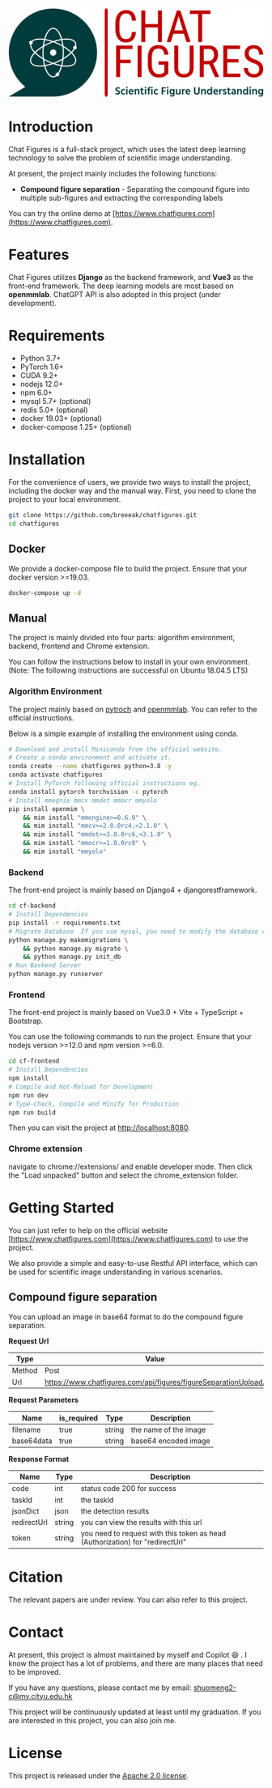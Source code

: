 
<div align="center">
    <a align="center" href="https://www.chatfigures.com" target="_blank">
      <img src=".github/images/chat-figures-logo.png">
    </a>

[//]: # (English | [简体中文]&#40;.github/README_CN.md&#41;)
</div>

# Introduction
Chat Figures is a full-stack project, which uses the latest deep learning technology to solve the problem of scientific image understanding.

At present, the project mainly includes the following functions:
- **Compound figure separation** - Separating the compound figure into multiple sub-figures and extracting the corresponding labels

You can try the online demo at [https://www.chatfigures.com](https://www.chatfigures.com).

# Features
Chat Figures utilizes **Django** as the backend framework, and **Vue3** as the front-end framework. The deep learning models are most based on **openmmlab**. 
ChatGPT API is also adopted in this project (under development).

# Requirements
- Python 3.7+
- PyTorch 1.6+
- CUDA 9.2+
- nodejs 12.0+
- npm 6.0+
- mysql 5.7+ (optional)
- redis 5.0+ (optional)
- docker 19.03+ (optional)
- docker-compose 1.25+ (optional)

# Installation
For the convenience of users, we provide two ways to install the project, including the docker way and the manual way.
First, you need to clone the project to your local environment.
```bash
git clone https://github.com/breeeak/chatfigures.git
cd chatfigures
```

## Docker
We provide a docker-compose file to build the project. Ensure that your docker version >=19.03.
```bash
docker-compose up -d
```
## Manual
The project is mainly divided into four parts: algorithm environment, backend, frontend and Chrome extension.

You can follow the instructions below to install in your own environment. (Note: The following instructions are successful on Ubuntu 18.04.5 LTS)
### Algorithm Environment

The project mainly based on [pytroch](https://pytorch.org/) and [openmmlab](https://github.com/open-mmlab/mmdetection). You can refer to the official instructions. 

Below is a simple example of installing the environment using conda.

```bash
# Download and install Miniconda from the official website.
# Create a conda environment and activate it.
conda create --name chatfigures python=3.8 -y
conda activate chatfigures
# Install PyTorch following official instructions eg.
conda install pytorch torchvision -c pytorch
# Install mmegnie mmcv mmdet mmocr mmyolo
pip install openmim \
    && mim install "mmengine>=0.6.0" \
    && mim install "mmcv>=2.0.0rc4,<2.1.0" \
    && mim install "mmdet>=3.0.0rc6,<3.1.0" \
    && mim install "mmocr>=1.0.0rc0" \
    && mim install "mmyolo"
```
### Backend
The front-end project is mainly based on Django4 + djangorestframework.
```bash
cd cf-backend
# Install Dependencies
pip install -r requirements.txt
# Migrate Database  If you use mysql, you need to modify the database configuration in the settings.py file. 
python manage.py makemigrations \
    && python manage.py migrate \
    && python manage.py init_db 
# Run Backend Server
python manage.py runserver
```

### Frontend

The front-end project is mainly based on Vue3.0 + Vite + TypeScript + Bootstrap.

You can use the following commands to run the project. Ensure that your nodejs version >=12.0 and npm version >=6.0.
```bash
cd cf-frontend
# Install Dependencies
npm install
# Compile and Hot-Reload for Development
npm run dev
# Type-Check, Compile and Minify for Production
npm run build
```
Then you can visit the project at [http://localhost:8080](http://localhost:8080).

### Chrome extension
navigate to chrome://extensions/ and enable developer mode. Then click the "Load unpacked" button and select the chrome_extension folder.


# Getting Started
You can just refer to help on the official website [https://www.chatfigures.com](https://www.chatfigures.com) to use the project.

We also provide a simple and easy-to-use Restful API interface, which can be used for scientific image understanding in various scenarios.
## Compound figure separation

You can upload an image in base64 format to do the compound figure separation.

**Request Url**


| Type   | Value                                                        |
| ------ | ------------------------------------------------------------ |
| Method | Post                                                         |
| Url    | https://www.chatfigures.com/api/figures/figureSeparationUpload/ |

**Request Parameters**

| Name       | is_required | Type   | Description           |
| ---------- | ----------- | ------ | --------------------- |
| filename   | true        | string | the name of the image |
| base64data | true        | string | base64 encoded image  |

**Response Format**

| Name        | Type   | Description                                                  |
| ----------- | ------ | ------------------------------------------------------------ |
| code        | int    | status code  200 for success                                 |
| taskId      | int    | the taskId                                                   |
| jsonDict    | json   | the detection results                                        |
| redirectUrl | string | you can view the results with this url                       |
| token       | string | you need to request with this token as head (Authorization) for "redirectUrl" |



# Citation
The relevant papers are under review. You can also refer to this project.

# Contact
At present, this project is almost maintained by myself and Copilot :laughing: . I know the project has a lot of problems, and there are many places that need to be improved.

If you have any questions, please contact me by email: [shuomeng2-c@my.cityu.edu.hk](mailto:shuomeng2-c@my.cityu.edu.hk)

This project will be continuously updated at least until my graduation. If you are interested in this project, you can also join me.

# License
This project is released under the [Apache 2.0 license](.github/LICENSE).



